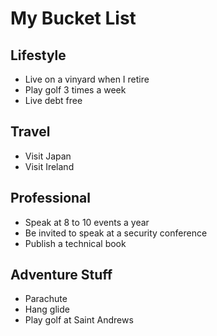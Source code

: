 # My Bucket List

## Lifestyle

* Live on a vinyard when I retire
* Play golf 3 times a week
* Live debt free

## Travel

* Visit Japan
* Visit Ireland

## Professional

* Speak at 8 to 10 events a year
* Be invited to speak at a security conference
* Publish a technical book

## Adventure Stuff

* Parachute
* Hang glide 
* Play golf at Saint Andrews
